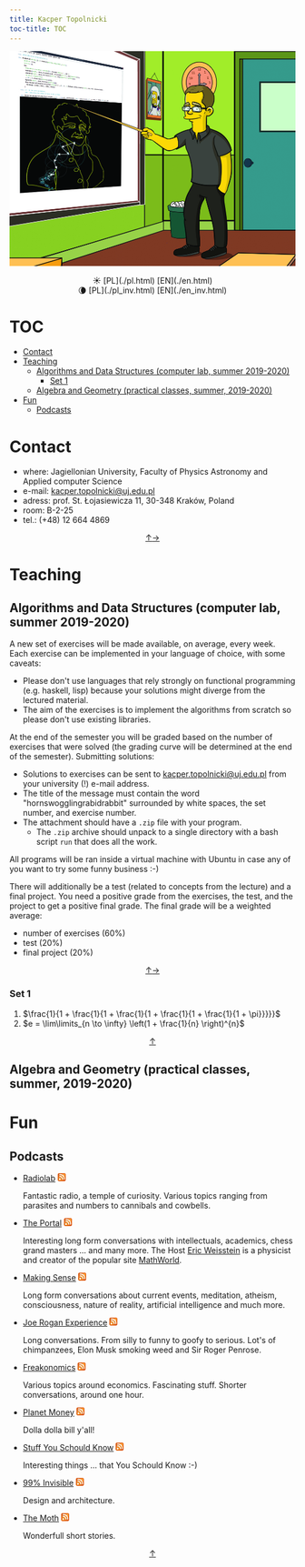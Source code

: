 ```yaml
---
title: Kacper Topolnicki
toc-title: TOC 
---
```


[![](./KacperTopolnicki.jpg)](https://sites.google.com/view/gr-natalka/main)

<center>
☀️ [PL](./pl.html)  [EN](./en.html) 
</center>
<center>
🌘 [PL](./pl_inv.html)  [EN](./en_inv.html) 
</center>



# TOC

* [Contact](#contact)
* [Teaching](#teaching)
	* [Algorithms and Data Structures (computer lab, summer 2019-2020)](#algorithms-and-data-structures-computer-lab-summer-2019-2020)
		* [Set 1](#set-1)
	* [Algebra and Geometry (practical classes, summer, 2019-2020)](#algebra-and-geometry-practical-classes-summer-2019-2020)
* [Fun](#fun)
	* [Podcasts](#podcasts)



# Contact

* where: Jagiellonian University, Faculty of Physics Astronomy and Applied computer Science
* e-mail: <kacper.topolnicki@uj.edu.pl>
* adress: prof. St. Łojasiewicza 11, 30-348 Kraków, Poland
* room: B-2-25
* tel.: (+48) 12 664 4869  

<div style="text-align: center"><a href = #toc title = "toc">↑</a><a href = #teaching title = "teaching">→</a></div>

# Teaching



## Algorithms and Data Structures (computer lab, summer 2019-2020)

A new set of exercises will be made available, on average, every week. Each 
exercise can be implemented in your language of choice, with some caveats:

* Please don't use languages that rely strongly on functional programming
  (e.g. haskell, lisp) because your solutions might diverge from the 
  lectured material. 
* The aim of the exercises is to implement the algorithms from
  scratch so please don't use existing libraries. 

At the end of the semester you will be graded based
on the number of exercises that were solved (the grading curve will be
determined at the end of the semester). Submitting solutions:

* Solutions to exercises can be sent to <kacper.topolnicki@uj.edu.pl> from
  your university (!) e-mail address. 
* The title of the message must contain the word "hornswogglingrabidrabbit"
  surrounded by white spaces, the set number, and exercise number.
* The attachment  should have a `.zip` file with your program. 
  * The `.zip` archive should unpack to a single directory
    with a bash script `run` that does all the work.  

All programs will be ran inside a virtual machine with Ubuntu 
in case any of you want to try some funny business :-)

There will additionally be a test (related to concepts from the lecture)
and a final project. You need a positive grade from the exercises, the test,
and the project to get a positive final grade. The final grade will be a weighted
average:

* number of exercises (60%)
* test (20%)
* final project (20%)


<div style="text-align: center"><a href = #teaching title = "teaching">↑</a><a href = #algebra-and-geometry-practical-classes-summer-2019-2020 title = "algebra and geometry practical classes summer 2019 2020">→</a></div>

### Set 1

1. $\frac{1}{1 + \frac{1}{1 + \frac{1}{1 + \frac{1}{1 + \frac{1}{1 + \pi}}}}}$
2. $e = \lim\limits_{n \to \infty} \left(1 + \frac{1}{n} \right)^{n}$

<div style="text-align: center"><a href = #algorithms-and-data-structures-computer-lab-summer-2019-2020 title = "algorithms and data structures computer lab summer 2019 2020">↑</a></div>

## Algebra and Geometry (practical classes, summer, 2019-2020)



# Fun



## Podcasts

* [Radiolab](https://www.npr.org/podcasts/452538884/radiolab) [![](./start/en/020_Fun/010_Podcasts/feed-icon-14x14.png)](http://feeds.feedburner.com/radiolab)

  Fantastic radio, a temple of curiosity. Various topics ranging from parasites and numbers to cannibals and cowbells.

* [The Portal](https://www.youtube.com/user/nobani88) [![](./start/en/020_Fun/010_Podcasts/feed-icon-14x14.png)](https://rss.art19.com/the-portal)

  Interesting long form conversations with intellectuals, academics, chess grand masters ... and many more. The Host 
  [Eric Weisstein](https://en.wikipedia.org/wiki/Eric_W._Weisstein)
  is a physicist and creator of the popular site [MathWorld](http://mathworld.wolfram.com/).

* [Making Sense](https://samharris.org/podcast/) [![](./start/en/020_Fun/010_Podcasts/feed-icon-14x14.png)](http://wakingup.libsyn.com/rss)

  Long form conversations about current events, meditation, atheism, consciousness, nature of reality, artificial intelligence and much more.

* [Joe Rogan Experience](https://www.youtube.com/user/PowerfulJRE) [![](./start/en/020_Fun/010_Podcasts/feed-icon-14x14.png)](http://joeroganexp.joerogan.libsynpro.com/irss)

  Long conversations. From silly to funny to goofy to serious. Lot's of chimpanzees, Elon Musk smoking weed and Sir Roger Penrose.

* [Freakonomics](http://freakonomics.com/) [![](./start/en/020_Fun/010_Podcasts/feed-icon-14x14.png)](https://www.omnycontent.com/d/playlist/aaea4e69-af51-495e-afc9-a9760146922b/14a43378-edb2-49be-8511-ab0d000a7030/d1b9612f-bb1b-4b85-9c0c-ab0d004ab37a/podcast.rss)

  Various topics around economics. Fascinating stuff. Shorter conversations, around one hour.

* [Planet Money](https://www.npr.org/sections/money/) [![](./start/en/020_Fun/010_Podcasts/feed-icon-14x14.png)](https://www.npr.org/rss/podcast.php?id=510289)

	Dolla dolla bill y'all!

* [Stuff You Schould Know](https://www.howstuffworks.com/) [![](./start/en/020_Fun/010_Podcasts/feed-icon-14x14.png)](https://feeds.megaphone.fm/stuffyoushouldknow)

  Interesting things ... that You Schould Know :-)

* [99% Invisible](http://99percentinvisible.org/) [![](./start/en/020_Fun/010_Podcasts/feed-icon-14x14.png)](http://invisible99.podbean.com/feed/)

  Design and architecture.

* [The Moth](https://themoth.org/) [![](./start/en/020_Fun/010_Podcasts/feed-icon-14x14.png)](http://feeds.themoth.org/themothpodcast)

  Wonderfull short stories.

 

<div style="text-align: center"><a href = #fun title = "fun">↑</a></div>


